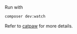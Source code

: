 Run with
```bash
composer dev:watch
```

Refer to [catpaw](https://github.com/tncrazvan/catpaw?tab=readme-ov-file#get-started) for more details.
